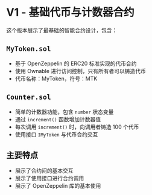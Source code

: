 # V1 - 基础代币与计数器合约

这个版本展示了最基础的智能合约设计，包含：

## `MyToken.sol`
- 基于 OpenZeppelin 的 ERC20 标准实现的代币合约
- 使用 Ownable 进行访问控制，只有所有者可以铸造代币
- 代币名称：MyToken，符号：MTK

## `Counter.sol`
- 简单的计数器功能，包含 `number` 状态变量
- 通过 `increment()` 函数增加计数器值
- 每次调用 `increment()` 时，向调用者铸造 100 个代币
- 使用接口 `IMyToken` 与代币合约交互

## 主要特点
- 展示了合约间的基本交互
- 展示了使用接口进行合约调用
- 展示了 OpenZeppelin 库的基本使用
